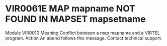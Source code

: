 # VIR0061E MAP mapname NOT FOUND IN MAPSET mapsetname
Module
    VIR0010
Meaning
    Conflict between a map mapname and a VIRTEL program.
Action
    An abend follows this message. Contact technical support.
